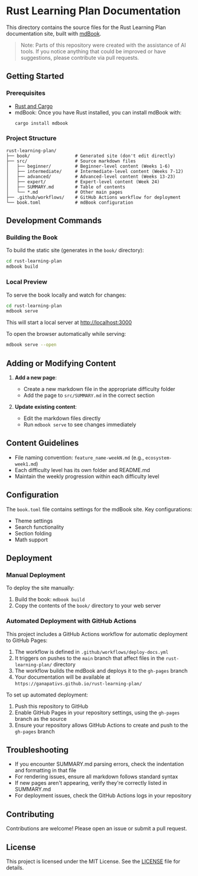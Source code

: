 # Rust Learning Plan Documentation

This directory contains the source files for the Rust Learning Plan documentation site, built with [mdBook](https://rust-lang.github.io/mdBook/).

> Note: Parts of this repository were created with the assistance of AI tools. If you notice anything that could be improved or have suggestions, please contribute via pull requests.

## Getting Started

### Prerequisites

- [Rust and Cargo](https://www.rust-lang.org/tools/install)
- mdBook: Once you have Rust installed, you can install mdBook with:
  ```bash
  cargo install mdbook
  ```

### Project Structure

```
rust-learning-plan/
├── book/                 # Generated site (don't edit directly)
├── src/                  # Source markdown files
│   ├── beginner/         # Beginner-level content (Weeks 1-6)
│   ├── intermediate/     # Intermediate-level content (Weeks 7-12)
│   ├── advanced/         # Advanced-level content (Weeks 13-23)
│   ├── expert/           # Expert-level content (Week 24)
│   ├── SUMMARY.md        # Table of contents
│   └── *.md              # Other main pages
├── .github/workflows/    # GitHub Actions workflow for deployment
└── book.toml             # mdBook configuration
```

## Development Commands

### Building the Book

To build the static site (generates in the `book/` directory):

```bash
cd rust-learning-plan
mdbook build
```

### Local Preview

To serve the book locally and watch for changes:

```bash
cd rust-learning-plan
mdbook serve
```

This will start a local server at [http://localhost:3000](http://localhost:3000)

To open the browser automatically while serving:

```bash
mdbook serve --open
```

## Adding or Modifying Content

1. **Add a new page**:

   - Create a new markdown file in the appropriate difficulty folder
   - Add the page to `src/SUMMARY.md` in the correct section

2. **Update existing content**:
   - Edit the markdown files directly
   - Run `mdbook serve` to see changes immediately

## Content Guidelines

- File naming convention: `feature_name-weekN.md` (e.g., `ecosystem-week1.md`)
- Each difficulty level has its own folder and README.md
- Maintain the weekly progression within each difficulty level

## Configuration

The `book.toml` file contains settings for the mdBook site. Key configurations:

- Theme settings
- Search functionality
- Section folding
- Math support

## Deployment

### Manual Deployment

To deploy the site manually:

1. Build the book: `mdbook build`
2. Copy the contents of the `book/` directory to your web server

### Automated Deployment with GitHub Actions

This project includes a GitHub Actions workflow for automatic deployment to GitHub Pages:

1. The workflow is defined in `.github/workflows/deploy-docs.yml`
2. It triggers on pushes to the `main` branch that affect files in the `rust-learning-plan/` directory
3. The workflow builds the mdBook and deploys it to the `gh-pages` branch
4. Your documentation will be available at `https://ganapativs.github.io/rust-learning-plan/`

To set up automated deployment:

1. Push this repository to GitHub
2. Enable GitHub Pages in your repository settings, using the `gh-pages` branch as the source
3. Ensure your repository allows GitHub Actions to create and push to the `gh-pages` branch

## Troubleshooting

- If you encounter SUMMARY.md parsing errors, check the indentation and formatting in that file
- For rendering issues, ensure all markdown follows standard syntax
- If new pages aren't appearing, verify they're correctly listed in SUMMARY.md
- For deployment issues, check the GitHub Actions logs in your repository

## Contributing

Contributions are welcome! Please open an issue or submit a pull request.

## License

This project is licensed under the MIT License. See the [LICENSE](LICENSE) file for details.
